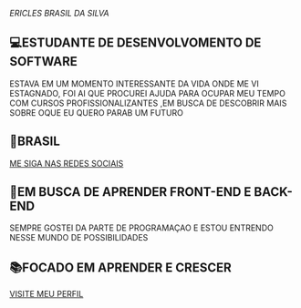 *ERICLES BRASIL DA SILVA*

## 💻ESTUDANTE DE DESENVOLVOMENTO DE SOFTWARE
  ESTAVA EM UM MOMENTO INTERESSANTE DA VIDA ONDE ME VI ESTAGNADO, FOI AI QUE PROCUREI AJUDA PARA OCUPAR MEU 
  TEMPO COM CURSOS PROFISSIONALIZANTES ,EM BUSCA DE DESCOBRIR MAIS SOBRE OQUE EU QUERO PARAB UM FUTURO
## 🚩BRASIL
  [ME SIGA NAS REDES SOCIAIS](https://www.facebook.com/ericles.brasil.5)
## 🚀EM BUSCA DE APRENDER FRONT-END E BACK-END
 SEMPRE GOSTEI DA PARTE DE PROGRAMAÇAO E ESTOU ENTRENDO NESSE MUNDO DE POSSIBILIDADES
## 📚FOCADO EM APRENDER E CRESCER 

[VISITE MEU PERFIL](https://web.dio.me/users/ericlesbrasil3?tab=achievements)
